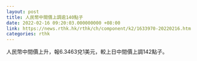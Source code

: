 ```yaml
---
layout: post
title: 人民幣中間價上調逾140點子
date: 2022-02-16 09:20:03.000000000 +08:00
link: https://news.rthk.hk/rthk/ch/component/k2/1633970-20220216.htm
categories: rthk
---
```


人民幣中間價上升，報6.3463兌1美元，較上日中間價上調142點子。
